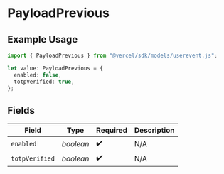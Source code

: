 # PayloadPrevious

## Example Usage

```typescript
import { PayloadPrevious } from "@vercel/sdk/models/userevent.js";

let value: PayloadPrevious = {
  enabled: false,
  totpVerified: true,
};
```

## Fields

| Field              | Type               | Required           | Description        |
| ------------------ | ------------------ | ------------------ | ------------------ |
| `enabled`          | *boolean*          | :heavy_check_mark: | N/A                |
| `totpVerified`     | *boolean*          | :heavy_check_mark: | N/A                |